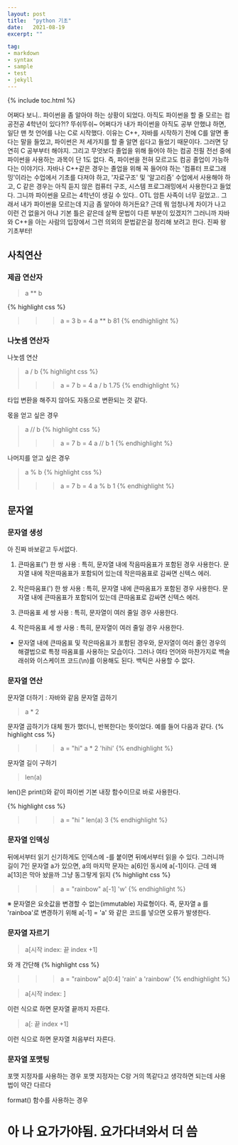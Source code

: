 ```yaml
---
layout: post
title:  "python 기초"
date:   2021-08-19
excerpt: ""

tag:
- markdown 
- syntax
- sample
- test
- jekyll
---
```

{% include toc.html %}

어쩌다 보니.. 파이썬을 좀 알아야 하는 상황이 되었다. 아직도 파이썬을 할 줄 모르는 컴공전공 4학년이 있다?!? 뚜쉬뚜쉬~
어쩌다가 내가 파이썬을 아직도 공부 안했냐 하면, 일단 맨 첫 언어를 나는 C로 시작했다. 이유는 C++, 자바를 시작하기 전에 C를 알면 좋다는 말을 들었고, 파이썬은 저 세가지를 할 줄 알면 쉽다고 들었기 때문이다. 그러면 당연히 C 공부부터 해야지. 그리고 무엇보다 졸업을 위해 들어야 하는 컴공 전필 전선 중에 파이썬을 사용하는 과목이 단 1도 없다. 즉, 파이썬을 전혀 모르고도 컴공 졸업이 가능하다는 이야기다. 자바나 C++같은 경우는 졸업을 위해 꼭 들어야 하는 '컴퓨터 프로그래밍'이라는 수업에서 기초를 다져야 하고, '자료구조' 및 '알고리즘' 수업에서 사용해야 하고, C 같은 경우는 아직 듣지 않은 컴퓨터 구조, 시스템 프로그래밍에서 사용한다고 들었다. 그니까 파이썬을 모르는 4학년이 생길 수 있다.. OTL
암튼 사족이 너무 길었고.. 그래서 내가 파이썬을 모르는데 지금 좀 알아야 하거든요?
근데 뭐 엄청나게 차이가 나고 이런 건 없을거 아냐 기본 틀은 같은데 살짝 문법이 다른 부분이 있겠지?!
그러니까 자바와 C++을 아는 사람의 입장에서 그런 의외의 문법같은걸 정리해 보려고 한다. 진짜 왕기초부터!

## 사칙연산
### 제곱 연산자
> a ** b

{% highlight css %}
>>> a = 3
>>> b = 4
>>> a ** b
81
{% endhighlight %}

### 나눗셈 연산자
 
<ub>나눗셈 연산</ub>


> a / b
{% highlight css %}
>>> a = 7
>>> b = 4
>>> a / b
1.75
{% endhighlight %}

타입 변환을 해주지 않아도 자동으로 변환되는 것 같다.

<ub>몫을 얻고 싶은 경우</ub>


> a // b
{% highlight css %}
>>> a = 7
>>> b = 4
>>> a // b
1
{% endhighlight %}

<ub>나머지를 얻고 싶은 경우</ub>


> a % b
{% highlight css %}
>>> a = 7
>>> b = 4
>>> a % b
1
{% endhighlight %}

## 문자열
### 문자열 생성
아 진짜 바보같고 두서없다.
1. 큰따옴표(") 한 쌍 사용
: 특히, 문자열 내에 작음따옴표가 포함된 경우 사용한다. 문자열 내에 작은따옴표가 포함되어 있는데 작은따옴표로 감싸면 신텍스 에러.

2. 작은따움표(') 한 쌍 사용
: 특히, 문자열 내에 큰따옴표가 포함된 경우 사용한다. 문자열 내에 큰따옴표가 포함되어 있는데 큰따옴표로 감싸면 신텍스 에러.

3. 큰따옴표 세 쌍 사용
: 특히, 문자열이 여러 줄일 경우 사용한다.

4. 작은따옴표 세 쌍 사용
: 특히, 문자열이 여러 줄일 경우 사용한다.


* 문자열 내에 큰따옴표 및 작은따옴표가 포함된 경우와, 문자열이 여러 줄인 경우의 해결법으로 특정 따옴표를 사용하는 모습이다. 그러나 여타 언어와 마찬가지로 백슬래쉬와 이스케이프 코드(\n)를 이용해도 된다. 백틱은 사용할 수 없다.


### 문자열 연산
<ub>문자열 더하기</ub> : 자바와 같음
<ub>문자열 곱하기</ub>


> a * 2


 문자열 곱하기가 대체 뭔가 했더니, 반복한다는 뜻이었다. 예를 들어 다음과 같다.
 {% highlight css %}
 >>> a = "hi"
 >>> a * 2
 'hihi'
 {% endhighlight %}
 
 <ub>문자열 길이 구하기</ub>

> len(a)


len()은 print()와 같이 파이썬 기본 내장 함수이므로 바로 사용한다.

{% highlight css %}
>>> a = "hi "
>>> len(a)
3
{% endhighlight %}

### 문자열 인덱싱
<ub>뒤에서부터 읽기</ub>
신기하게도 인덱스에 -를 붙이면 뒤에서부터 읽을 수 있다. 그러니까 길이 7인 문자열 a가 있으면, a의 마지막 문자는 a[6]인 동시에 a[-1]이다. 근데 왜 a[13]은 막아 놨을까 그냥 동그랗게 읽지
{% highlight css %}
>>> a = "rainbow"
>>> a[-1]
'w'
{% endhighlight %}

※ 문자열은 요솟값을 변경할 수 없는(immutable) 자료형이다. 즉, 문자열 a 를 'rainboa'로 변경하기 위해 a[-1] = 'a' 와 같은 코드를 넣으면 오류가 발생한다.

### 문자열 자르기


> a[시작 index: 끝 index +1]


와 개 간단해
{% highlight css %}
>>> a = "rainbow"
>>> a[0:4]
'rain'
>>> a
'rainbow'
{% endhighlight %}

> a[시작 index: ]

이런 식으로 하면 문자열 끝까지 자른다.

> a[: 끝 index +1]

이런 식으로 하면 문자열 처음부터 자른다.

### 문자열 포맷팅
<ub>포맷 지정자를 사용하는 경우</ub>
포맷 지정자는 C랑 거의 똑같다고 생각하면 되는데 사용법이 약간 다르다
  
 
<ub>format() 함수를 사용하는 경우</ub>

# 아 나 요가가야됨. 요가다녀와서 더 씀
